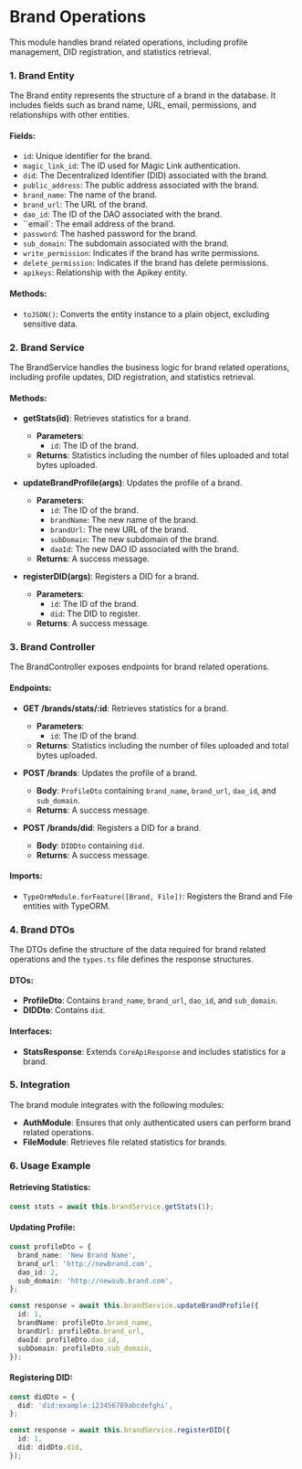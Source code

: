 # Brand Operations

This module handles brand related operations, including profile management, DID registration, and statistics retrieval.

### 1. Brand Entity

The Brand entity represents the structure of a brand in the database. It includes fields such as brand name, URL, email, permissions, and relationships with other entities.

#### Fields:
- `id`: Unique identifier for the brand.
- `magic_link_id`: The ID used for Magic Link authentication.
- `did`: The Decentralized Identifier (DID) associated with the brand.
- `public_address`: The public address associated with the brand.
- `brand_name`: The name of the brand.
- `brand_url`: The URL of the brand.
- `dao_id`: The ID of the DAO associated with the brand.
- ``email`: The email address of the brand.
- `password`: The hashed password for the brand.
- `sub_domain`: The subdomain associated with the brand.
- `write_permission`: Indicates if the brand has write permissions.
- `delete_permission`: Indicates if the brand has delete permissions.
- `apikeys`: Relationship with the Apikey entity.

#### Methods:
- `toJSON()`: Converts the entity instance to a plain object, excluding sensitive data.

### 2. Brand Service

The BrandService handles the business logic for brand related operations, including profile updates, DID registration, and statistics retrieval.

#### Methods:
- **getStats(id)**: Retrieves statistics for a brand.
  - **Parameters**:
    - `id`: The ID of the brand.
  - **Returns**: Statistics including the number of files uploaded and total bytes uploaded.

- **updateBrandProfile(args)**: Updates the profile of a brand.
  - **Parameters**:
    - `id`: The ID of the brand.
    - `brandName`: The new name of the brand.
    - `brandUrl`: The new URL of the brand.
    - `subDomain`: The new subdomain of the brand.
    - `daoId`: The new DAO ID associated with the brand.
  - **Returns**: A success message.

- **registerDID(args)**: Registers a DID for a brand.
  - **Parameters**:
    - `id`: The ID of the brand.
    - `did`: The DID to register.
  - **Returns**: A success message.

### 3. Brand Controller

The BrandController exposes endpoints for brand related operations.

#### Endpoints:
- **GET /brands/stats/:id**: Retrieves statistics for a brand.
  - **Parameters**:
    - `id`: The ID of the brand.
  - **Returns**: Statistics including the number of files uploaded and total bytes uploaded.

- **POST /brands**: Updates the profile of a brand.
  - **Body**: `ProfileDto` containing `brand_name`, `brand_url`, `dao_id`, and `sub_domain`.
  - **Returns**: A success message.

- **POST /brands/did**: Registers a DID for a brand.
  - **Body**: `DIDDto` containing `did`.
  - **Returns**: A success message.

#### Imports:
- `TypeOrmModule.forFeature([Brand, File])`: Registers the Brand and File entities with TypeORM.

### 4. Brand DTOs

The DTOs define the structure of the data required for brand related operations and the `types.ts` file defines the response structures.

#### DTOs:
- **ProfileDto**: Contains `brand_name`, `brand_url`, `dao_id`, and `sub_domain`.
- **DIDDto**: Contains `did`.

#### Interfaces:
- **StatsResponse**: Extends `CoreApiResponse` and includes statistics for a brand.

### 5. Integration

The brand module integrates with the following modules:

- **AuthModule**: Ensures that only authenticated users can perform brand related operations.
- **FileModule**: Retrieves file related statistics for brands.

### 6. Usage Example

#### Retrieving Statistics:
```typescript
const stats = await this.brandService.getStats(1);
```

#### Updating Profile:
```typescript
const profileDto = {
  brand_name: 'New Brand Name',
  brand_url: 'http://newbrand.com',
  dao_id: 2,
  sub_domain: 'http://newsub.brand.com',
};

const response = await this.brandService.updateBrandProfile({
  id: 1,
  brandName: profileDto.brand_name,
  brandUrl: profileDto.brand_url,
  daoId: profileDto.dao_id,
  subDomain: profileDto.sub_domain,
});
```

#### Registering DID:
```typescript
const didDto = {
  did: 'did:example:123456789abcdefghi',
};

const response = await this.brandService.registerDID({
  id: 1,
  did: didDto.did,
});
```